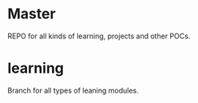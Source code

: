 # Master
REPO for all kinds of learning, projects and other POCs.
# learning
Branch for all types of leaning modules.


